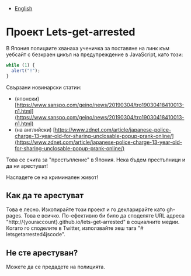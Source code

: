 - [English](README.md)

# Проект Lets-get-arrested

В Япония полицаите хванаха ученичка за поставяне на линк към уебсайт с безкраен цикъл на предупреждение в JavaScript, като този:

```js
while (1) {
  alert("!");
}
```

Свързани новинарски статии:

- (японски) [https://www.sanspo.com/geino/news/20190304/tro19030418410013-n1.html](https://www.sanspo.com/geino/news/20190304/tro19030418410013-n1.html)
- (на английски) [https://www.zdnet.com/article/japanese-police-charge-13-year-old-for-sharing-unclosable-popup-prank-online/](https://www.zdnet.com/article/japanese-police-charge-13-year-old-for-sharing-unclosable-popup-prank-online/)

Това се счита за "престъпление" в Япония. Нека бъдем престъпници и да ни арестуват!

Насладете се на криминален живот!

## Как да те арестуват

Това е лесно. Изкопирайте този проект и го декларирайте като gh-pages. Това е всичко. По-ефективно би било да споделяте URL адреса "http://{youraccount}.github.io/lets-get-arrested" в социалните медии. Когато го споделите в Twitter, използвайте хеш тага "# letsgetarrested4jscode".

## Не сте арестуван?

Можете да се предадете на полицията.
